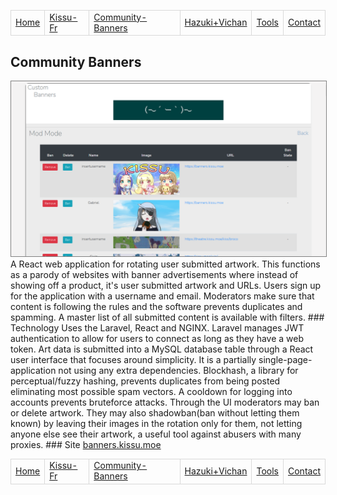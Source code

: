 <style>td{border:1px solid #d9d9d9;}</style>
<table>
<tr>
  <td><a href="/">Home</a></td>
  <td><a href="/kissufr">Kissu-Fr</a></td>
  <td><a href="/banners">Community-Banners</a></td>
  <td><a href="/vi">Hazuki+Vichan</a></td>
  <td><a href="/tools">Tools</a></td>
  <td><a href="/contact">Contact</a></td>
</tr>
</table>

## Community Banners
<img src="/banners.png" style="border:1px solid grey"/>
A React web application for rotating user submitted artwork. This functions as a parody of websites with banner advertisements where instead of showing off a product, it's user submitted artwork and URLs. Users sign up for the application with a username and email. Moderators make sure that content is following the rules and the software prevents duplicates and spamming. A master list of all submitted content is available with filters.
### Technology
Uses the Laravel, React and NGINX. Laravel manages JWT authentication to allow for users to connect as long as they have a web token. Art data is submitted into a MySQL database table through a React user interface that focuses around simplicity. It is a partially single-page-application not using any extra dependencies.
Blockhash, a library for perceptual/fuzzy hashing, prevents duplicates from being posted eliminating most possible spam vectors. A cooldown for logging into accounts prevents bruteforce attacks. Through the UI moderators may ban or delete artwork. They may also shadowban(ban without letting them known) by leaving their images in the rotation only for them, not letting anyone else see their artwork, a useful tool against abusers with many proxies.
### Site
<a href="https://banners.kissu.moe">banners.kissu.moe</a>

<table>
<tr>
  <td><a href="/">Home</a></td>
  <td><a href="/kissufr">Kissu-Fr</a></td>
  <td><a href="/banners">Community-Banners</a></td>
  <td><a href="/vi">Hazuki+Vichan</a></td>
  <td><a href="/tools">Tools</a></td>
  <td><a href="/contact">Contact</a></td>
</tr>
</table>
